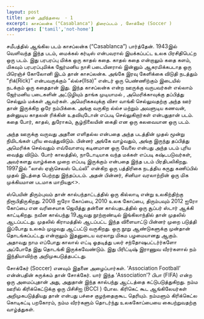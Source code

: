 ```yaml
---
layout: post
title: நான் அறிந்தவை  - 1
excerpt: காசப்லன்க ("Casablanca") திரைப்படம் , சோக்கேர் (Soccer )
categories: ['tamil','not-home']
---
```


சமீபத்தில் ஆங்கில படம் காசப்லன்க (“Casablanca”) பார்த்தேன். 1943இல் வெளிவந்த இந்த படம், மைக்கல் கர்டிஸ் என்பவரால் இயக்கப்பட்ட உலக பிரசிதிபெட்ற ஒரு படம். இது பரபரப்பு மிக்க ஒரு காதல் கதை. காதல் கதை என்றாலும் கதை களம், மிகவும் பரபரப்புமிக்க ஜேர்மனிய நாசி படையினரால் இன்னும் ஆகரமிக்கபடாத ஒரு பிரெஞ்ச் கோலோனி இடம் தான் காசப்லன்க. அங்கே இரவு கேளிக்கை விடுதி நடத்தும் “ரிக்(Rick)” என்பவருக்கும் “ல்ல்ச(llsa)” என்டர் ஒரு பெண்ணிற்கும் இடையில் நடக்கும் ஒரு கதைதான் இது. இந்த காசப்லன்க என்ற ஊருக்கு வருபவர்கள் எல்லாம் ஜேர்மனிய படைகளின் அட்டுழியும் தாங்க முடியாமல் , அமெரிக்காவுக்கு தப்பித்து செல்லும் மக்கள் ஆவர்கள். அமெரிககவுக்கு விசா வாங்கி செல்லுவதற்கு அந்த ஊர் தான் இருக்கிற ஒரே நம்பிக்கை. அங்கு வருகிற ல்ல்ச மற்றும் அவளுடிய கணவன், தன்னுடிய காதலன் ரிக்கின் உதவியுடோன் எப்படி செல்லுகிறார்கள் என்பதுதான் படம். கதை போர், காதல், துரோகம், சூழ்நிலையின் கைதி என ஒரு கலவையான ஒரு படம்.

அந்த ஊருக்கு வருவது அதனை எளிதல்ல என்பதை அந்த படத்தின் முதல் மூன்று நிமிடங்கள் புரிய வைத்துவிடும். பின்னர் அங்கே வாழ்வதும், அங்கு இருந்து தப்பித்து அமெரிக்க செல்வதும் எவ்வோளவு கடினமான ஒரு வேலை என்பது அந்த படம் புரிய வைத்து விடும். போர் காலத்தில், நாடோடியாக வந்த மக்கள் எப்படி கஷ்டபடுவர்கள், அவர்களது வாழ்க்கை முறை எப்படி இருக்கும் என்பதை இந்த படம் பிரதிபலிகிறது. 1997இல் “லாஸ் ஏஞ்செலஸ் டெய்லி” என்கிற ஒரு பத்திரிகை நடத்திய கருது கணிப்பில் முதல் இடத்தை பெற்றது இந்தப்படம். அதன் பின்னர், சினிமா வரலாற்றின் ஒரு மிக முக்கியமான படமாக மாறியது<>.

ஸ்பெயின் திரும்புவம் தான் கால்பந்தாட்டத்தில் ஒரு கில்லாடி என்று உலகிற்திற்கு நிரூபிதிருகிறது. 2008 ஐரோ கோப்பை, 2010 உலக கோப்பை, திரும்பவும் 2012 ஐரோ கோப்பை என வரிசையாக ஜெயித்து தன்னை கால்பதடத்தில் ஒரு சூப்பர் ஸ்டார் ஆக்கி காட்டிகிறது. நவீன கால்பந்து 19ஆவது நூற்றாண்டில் இங்கிலாந்தில் தான் முதலில் ஆடப்பட்டது. முதலில் கிராமத்தில் ஆடப்பட்ட இந்த விளையாட்டு பின்னர் முறை படுத்தி இப்போது உலகம் முழுவது ஆட்பட்டு வருகிறது. ஒரு நூறு ஆண்டுகளுக்கு முன்தான் தொடங்கப்பட்டது என்றாலும் இதனுடைய வரலாறு மிகம பழமையானது ஆகும். அதாவது நாம எப்போது காலால் எட்டி ஓதடித்து பலர் சந்தோஷபட்டர்ர்களோ அப்போதே இது தொடங்கி இருக்கவேண்டும். இது பிரிட்டிஷ் இராணுவ வீரர்களால் நம் இந்தியாவிற்கு அறிமுகபடுத்தபட்டது.

சோக்கேர் (Soccer) எனவும் இதனை அழைப்பார்கள். ‘Association Football’ என்ன்பதின் சுருக்கம் தான் சோக்கேர். யார் இந்த ‘Association’? பிபா (FIFA) என்ற ஒரு அமைப்புதான் அது, அதுதான் இந்த கால்பந்து ஆட்டத்தை கட்டுபடுத்துகிறது. நம்ம ஊரில் கிரிக்கெட்டுக்கு ஒரு பிசிசிஐ (BCCI ) போல. கிரிகெட் கூட ஆங்கிலேயர்கள் அறிமுகபடுத்தியது தான் என்பது பச்சை குழந்தைகுகூட தெரியும். நம்மளும் கிரிக்கெட்ல கொடிகட்டி பறகோரம், நம்ம வீரர்களும் தொடர்ந்து உலககோப்பையை கைபற்றுவதற்கு வாழ்த்துகள்.